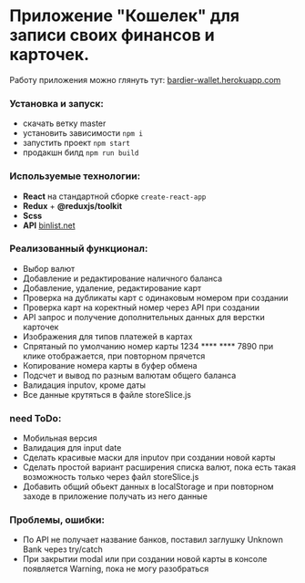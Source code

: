 <h1>Приложение "Кошелек" для записи своих финансов и карточек.</h1>

Работу приложения можно глянуть тут: <a href="https://bardier-wallet.herokuapp.com/" target ="_blank">bardier-wallet.herokuapp.com</a>

<h3>Установка и запуск:</h3>
<ul>
	<li>скачать ветку master</li>
	<li>установить зависимости <code>npm i</code></li>
	<li>запустить проект <code>npm start</code></li>
	<li>продакшн билд <code>npm run build</code></li>
</ul>

<h3>Используемые технологии:</h3>
<ul>
	<li><b>React</b> на стандартной сборке <code>create-react-app</code></li>
	<li><b>Redux</b> + <b>@reduxjs/toolkit</b></li>
	<li><b>Scss</b></li>
	<li><b>API</b> <a href="https://binlist.net/" target ="_blank">binlist.net</a></li>
</ul>

<h3>Реализованный функционал:</h3>
<ul>
	<li>Выбор валют</li>
	<li>Добавление и редактирование наличного баланса</li>
	<li>Добавление, удаление, редактирование карт</li>
	<li>Проверка на дубликаты карт с одинаковым номером при создании</li>
	<li>Проверка карт на коректный номер через API при создании</li>
	<li>API запрос и получение дополнительных данных для верстки карточек</li>
	<li>Изображения для типов платежей в картах</li>
	<li>Спрятаный по умолчанию номер карты 1234 **** **** 7890 при клике отображается, при повторном прячется</li>
	<li>Копирование номера карты в буфер обмена</li>
	<li>Подсчет и вывод по разным валютам общего баланса</li>
	<li>Валидация inputov, кроме даты</li>
	<li>Все данные крутяться в файле storeSlice.js</li>
	
</ul>

<h3>need ToDo:</h3>
<ul>
	<li>Мобильная версия</li>
	<li>Валидация для input date</li>
	<li>Сделать красивые маски для inputov при создании новой карты</li>
	<li>Сделать простой вариант расширения списка валют, пока есть такая возможность только через файл storeSlice.js</li>
	<li>Добавить общий обьект данных в localStorage и при повторном заходе в приложение получать из него данные</li>
</ul>

<h3>Проблемы, ошибки:</h3>
<ul>
	<li>По API не получает название банков, поставил заглушку Unknown Bank через try/catch</li>
	<li>При закрытии modal или при создании новой карты в консоле появляется Warning, пока не могу разобраться</li>
</ul>
